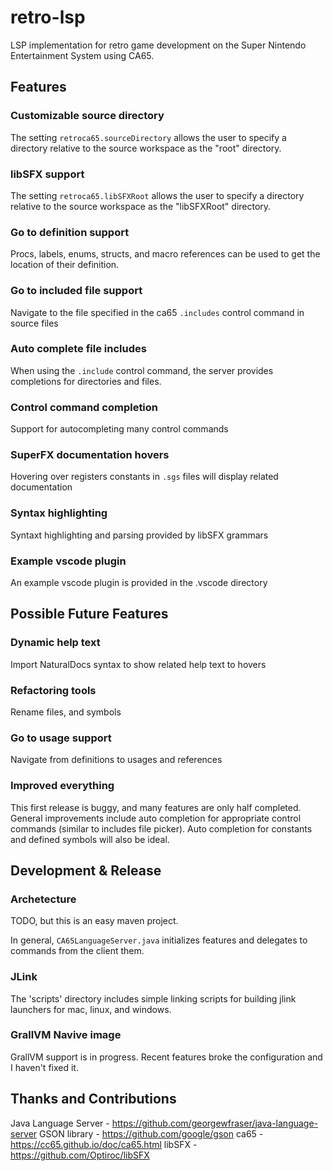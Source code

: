 # retro-lsp
LSP implementation for retro game development on the Super Nintendo Entertainment System using CA65.

## Features
### Customizable source directory
The setting `retroca65.sourceDirectory` allows the user to specify a directory relative to the source workspace as the "root" directory.

### libSFX support
The setting `retroca65.libSFXRoot`  allows the user to specify a directory relative to the source workspace as the "libSFXRoot" directory. 

### Go to definition support
Procs, labels, enums, structs, and macro references can be used to get the location of their definition.

### Go to included file support
Navigate to the file specified in the ca65 `.includes` control command in source files

### Auto complete file includes
When using the `.include` control command, the server provides completions for directories and files.

### Control command completion
Support for autocompleting many control commands

### SuperFX documentation hovers
Hovering over registers constants in `.sgs` files will display related documentation

### Syntax highlighting
Syntaxt highlighting and parsing provided by libSFX grammars

### Example vscode plugin
An example vscode plugin is provided in the .vscode directory

## Possible Future Features

### Dynamic help text
Import NaturalDocs syntax to show related help text to hovers

### Refactoring tools
Rename files, and symbols

### Go to usage support
Navigate from definitions to usages and references

### Improved everything
This first release is buggy, and many features are only half completed. General improvements include auto completion for appropriate control commands (similar to includes file picker).  Auto completion for constants and defined symbols will also be ideal.

## Development & Release
### Archetecture 
TODO, but this is an easy maven project.

In general, `CA65LanguageServer.java` initializes features and delegates to commands from the client them.

### JLink
The 'scripts' directory includes simple linking scripts for building jlink launchers for mac, linux, and windows.

### GrallVM Navive image
GrallVM support is in progress. Recent features broke the configuration and I haven't fixed it.

## Thanks and Contributions

Java Language Server - https://github.com/georgewfraser/java-language-server
GSON library - https://github.com/google/gson
ca65 - https://cc65.github.io/doc/ca65.html
libSFX - https://github.com/Optiroc/libSFX

